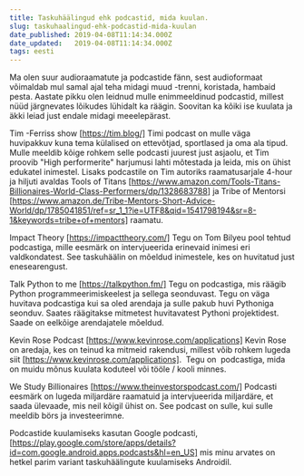 ```yaml
---
title: Taskuhäälingud ehk podcastid, mida kuulan.
slug: taskuhaalingud-ehk-podcastid-mida-kuulan
date_published: 2019-04-08T11:14:34.000Z
date_updated:   2019-04-08T11:14:34.000Z
tags: eesti
---
```


Ma olen suur audioraamatute ja podcastide fänn, sest audioformaat võimaldab mul
samal ajal teha midagi muud -trenni, koristada, hambaid pesta. Aastate pikku
olen leidnud mulle enimmeeldinud podcastid, millest nüüd järgnevates lõikudes
lühidalt ka räägin. Soovitan ka kõiki ise kuulata ja äkki leiad just endale
midagi meeelepärast.

Tim -Ferriss show [https://tim.blog/]
Timi podcast on mulle väga huvipakkuv kuna tema külalised on ettevõtjad,
sportlased ja oma ala tipud. Mulle meeldib kõige rohkem selle podcasti juurest
just asjaolu, et Tim proovib "High performerite"  harjumusi lahti mõtestada ja
leida, mis on ühist edukatel inimestel. Lisaks podcastile on Tim autoriks
raamatusarjale 4-hour ja hiljuti avaldas Tools of Titans
[https://www.amazon.com/Tools-Titans-Billionaires-World-Class-Performers/dp/1328683788]
ja Tribe of Mentorsi
[https://www.amazon.de/Tribe-Mentors-Short-Advice-World/dp/1785041851/ref=sr_1_1?ie=UTF8&qid=1541798194&sr=8-1&keywords=tribe+of+mentors]
raamatu.

Impact Theory [https://impacttheory.com/]
Tegu on Tom Bilyeu pool tehtud podcastiga, mille eesmärk on intervjueerida
erinevaid inimesi eri valdkondatest. See taskuhäälin on mõeldud inimestele, kes
on huvitatud just enesearengust.

Talk Python to me [https://talkpython.fm/]
Tegu on podcastiga, mis räägib Python programmeerimiskeelest ja sellega
seonduvast. Tegu on väga huvitava podcastiga kui sa oled arendaja ja sulle pakub
huvi Pythoniga seonduv. Saates räägitakse mitmetest huvitavatest Pythoni
projektidest. Saade on eelkõige arendajatele mõeldud.

Kevin Rose Podcast [https://www.kevinrose.com/applications]
Kevin Rose on aredaja, kes on teinud ka mitmeid rakendusi, millest võib rohkem
lugeda siit [https://www.kevinrose.com/applications].  Tegu on  podcastiga, mida
on muidu mõnus kuulata koduteel või tööle / kooli minnes.

We Study Billionaires [https://www.theinvestorspodcast.com/]
Podcasti eesmärk on lugeda miljardäre raamatuid ja intervjueerida miljardäre, et
saada ülevaade, mis neil kõigil ühist on. See podcast on sulle, kui sulle
meeldib börs ja investeerimne.

Podcastide kuulamiseks kasutan Google podcasti,
[https://play.google.com/store/apps/details?id=com.google.android.apps.podcasts&hl=en_US]
mis minu arvates on hetkel parim variant taskuhäälingute kuulamiseks Androidil.
